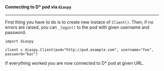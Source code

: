 #### Connecting to D\* pod via `diaspy`
----

First thing you have to do is to create new instace of `Client()`. 
Then, if no errors are raised, you can `_login()` to the pod with given username and password.

    import diaspy

    client = diaspy.Client(pod="http://pod.example.com", username="foo", password="bar")


If everything worked you are now connected to D\* pod at given URL.
